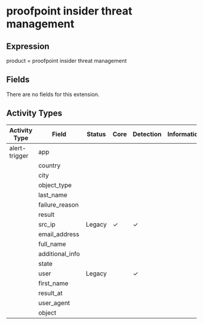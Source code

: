 proofpoint insider threat management
====================================

Expression
----------

product = proofpoint insider threat management

Fields
------

There are no fields for this extension.

Activity Types
--------------

| Activity Type | Field           | Status | Core     | Detection | Informational |
| ------------- | --------------- | ------ | -------- | --------- | ------------- |
| alert-trigger | app             |        |          |           |               |
|               | country         |        |          |           |               |
|               | city            |        |          |           |               |
|               | object_type     |        |          |           |               |
|               | last_name       |        |          |           |               |
|               | failure_reason  |        |          |           |               |
|               | result          |        |          |           |               |
|               | src_ip          | Legacy | &#10003; | &#10003;  |               |
|               | email_address   |        |          |           |               |
|               | full_name       |        |          |           |               |
|               | additional_info |        |          |           |               |
|               | state           |        |          |           |               |
|               | user            | Legacy |          | &#10003;  |               |
|               | first_name      |        |          |           |               |
|               | result_at       |        |          |           |               |
|               | user_agent      |        |          |           |               |
|               | object          |        |          |           |               |

